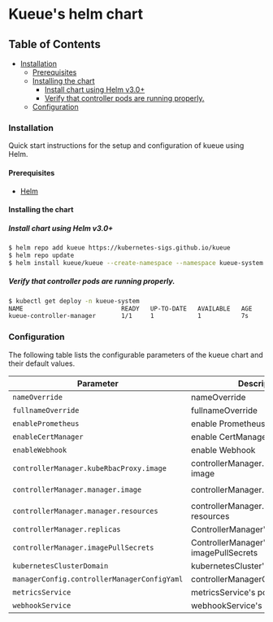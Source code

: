 # Kueue's helm chart

## Table of Contents

<!-- toc -->
- [Installation](#installation)
  - [Prerequisites](#prerequisites)
  - [Installing the chart](#installing-the-chart)
    - [Install chart using Helm v3.0+](#install-chart-using-helm-v30)
    - [Verify that controller pods are running properly.](#verify-that-controller-pods-are-running-properly)
  - [Configuration](#configuration)
<!-- /toc -->

### Installation

Quick start instructions for the setup and configuration of kueue using Helm.

#### Prerequisites

- [Helm](https://helm.sh/docs/intro/quickstart/#install-helm)

#### Installing the chart

##### Install chart using Helm v3.0+

```bash
$ helm repo add kueue https://kubernetes-sigs.github.io/kueue
$ helm repo update
$ helm install kueue/kueue --create-namespace --namespace kueue-system
```

##### Verify that controller pods are running properly.

```bash
$ kubectl get deploy -n kueue-system
NAME                           READY   UP-TO-DATE   AVAILABLE   AGE
kueue-controller-manager       1/1     1            1           7s
```

### Configuration

The following table lists the configurable parameters of the kueue chart and their default values.

| Parameter                                   | Description                             |Default                                      |
|---------------------------------------------|-----------------------------------------|---------------------------------------------|
| `nameOverride`                              | nameOverride                            | ``                                          |
| `fullnameOverride`                          | fullnameOverride                        | ``                                          |
| `enablePrometheus`                          | enable Prometheus                       | `false`                                     |
| `enableCertManager`                         | enable CertManager                      | `false`                                     |
| `enableWebhook`                             | enable Webhook                          | `true`                                      |
| `controllerManager.kubeRbacProxy.image`     | controllerManager.kubeRbacProxy's image | `gcr.io/kubebuilder/kube-rbac-proxy:v0.8.0` |
| `controllerManager.manager.image`           | controllerManager.manager's image       |`gcr.io/k8s-staging-kueue/kueue:main`        |
| `controllerManager.manager.resources`       | controllerManager.manager's resources   | abbr.                                       |
| `controllerManager.replicas`                | ControllerManager's replicaCount        | `1`                                         |
| `controllerManager.imagePullSecrets`        | ControllerManager's imagePullSecrets    | `[]`                                        |
| `kubernetesClusterDomain`                   | kubernetesCluster's Domain              | `cluster.local`                             |
| `managerConfig.controllerManagerConfigYaml` | controllerManagerConfigYaml             | abbr.                                       |
| `metricsService`                            | metricsService's ports                  | abbr.                                       |
| `webhookService`                            | webhookService's ports                  | abbr.                                       |